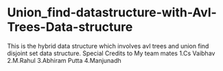 # Union_find-datastructure-with-Avl-Trees-Data-structure
This is the hybrid data structure which involves avl trees and union find disjoint set data structure.
Special Credits to My team mates
1.Cs Vaibhav
2.M.Rahul
3.Abhiram Putta
4.Manjunadh
